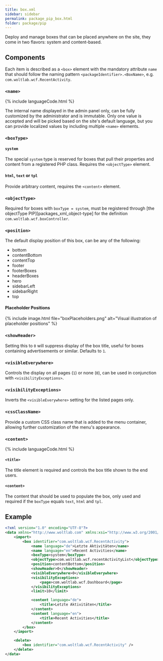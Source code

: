 ```yaml
---
title: box.xml
sidebar: sidebar
permalink: package_pip_box.html
folder: package/pip
---
```


Deploy and manage boxes that can be placed anywhere on the site, they come in two flavors: system and content-based.

## Components

Each item is described as a `<box>` element with the mandatory attribute `name` that should follow the naming pattern `<packageIdentifier>.<BoxName>`, e.g. `com.woltlab.wcf.RecentActivity`.

### `<name>`

{% include languageCode.html %}

The internal name displayed in the admin panel only, can be fully customized by the administrator and is immutable. Only one value is accepted and will be picked based on the site's default language, but you can provide localized values by including multiple `<name>` elements.

### `<boxType>`

#### `system`

The special `system` type is reserved for boxes that pull their properties and content from a registered PHP class. Requires the `<objectType>` element.

#### `html`, `text` or `tpl`

Provide arbitrary content, requires the `<content>` element.

### `<objectType>`

Required for boxes with `boxType = system`, must be registered through [the objectType PIP][packages_xml_object-type] for the definition `com.woltlab.wcf.boxController`.

### `<position>`

The default display position of this box, can be any of the following:

* bottom
* contentBottom
* contentTop
* footer
* footerBoxes
* headerBoxes
* hero
* sidebarLeft
* sidebarRight
* top

#### Placeholder Positions

{% include image.html file="boxPlaceholders.png" alt="Visual illustration of placeholder positions" %}

### `<showHeader>`

Setting this to `0` will suppress display of the box title, useful for boxes containing advertisements or similar. Defaults to `1`.

### `<visibleEverywhere>`

Controls the display on all pages (`1`) or none (`0`), can be used in conjunction with `<visibilityExceptions>`.

### `<visibilityExceptions>`

Inverts the `<visibleEverywhere>` setting for the listed pages only.

### `<cssClassName>`

Provide a custom CSS class name that is added to the menu container, allowing further customization of the menu's appearance.

### `<content>`

{% include languageCode.html %}
#### `<title>`

The title element is required and controls the box title shown to the end users.

#### `<content>`

The content that should be used to populate the box, only used and required if the `boxType` equals `text`, `html` and `tpl`.

## Example

```xml
<?xml version="1.0" encoding="UTF-8"?>
<data xmlns="http://www.woltlab.com" xmlns:xsi="http://www.w3.org/2001/XMLSchema-instance" xsi:schemaLocation="http://www.woltlab.com http://www.woltlab.com/XSD/vortex/box.xsd">
    <import>
        <box identifier="com.woltlab.wcf.RecentActivity">
            <name language="de">Letzte Aktivitäten</name>
            <name language="en">Recent Activities</name>
            <boxType>system</boxType>
            <objectType>com.woltlab.wcf.recentActivityList</objectType>
            <position>contentBottom</position>
            <showHeader>0</showHeader>
            <visibleEverywhere>0</visibleEverywhere>
            <visibilityExceptions>
                <page>com.woltlab.wcf.Dashboard</page>
            </visibilityExceptions>
            <limit>10</limit>

            <content language="de">
                <title>Letzte Aktivitäten</title>
            </content>
            <content language="en">
                <title>Recent Activities</title>
            </content>
        </box>
    </import>

    <delete>
        <box identifier="com.woltlab.wcf.RecentActivity" />
    </delete>
</data>
```
